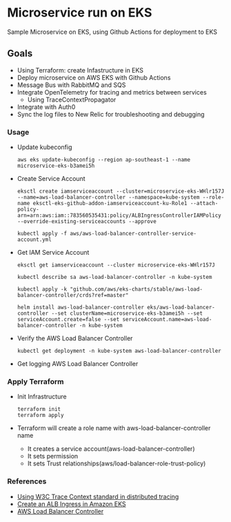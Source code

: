 # Microservice run on EKS
Sample Microservice on EKS, using Github Actions for deployment to EKS

## Goals
+ Using Terraform: create Infastructure in EKS
+ Deploy microservice on AWS EKS with Github Actions
+ Message Bus with RabbitMQ and SQS
+ Integrate OpenTelemetry for tracing and metrics between services
    - Using TraceContextPropagator
+ Integrate with Auth0
+ Sync the log files to New Relic for troubleshooting and debugging


### Usage
+ Update kubeconfig
    ```
    aws eks update-kubeconfig --region ap-southeast-1 --name microservice-eks-b3amei5h
    ```

+ Create Service Account
    ```
    eksctl create iamserviceaccount --cluster=microservice-eks-WHlr157J --name=aws-load-balancer-controller --namespace=kube-system --role-name eksctl-eks-github-addon-iamserviceaccount-ku-Role1 --attach-policy-arn=arn:aws:iam::783560535431:policy/ALBIngressControllerIAMPolicy --override-existing-serviceaccounts --approve

    kubectl apply -f aws/aws-load-balancer-controller-service-account.yml
    ```

+ Get IAM Service Account
    ```
    eksctl get iamserviceaccount --cluster microservice-eks-WHlr157J

    kubectl describe sa aws-load-balancer-controller -n kube-system

    kubectl apply -k "github.com/aws/eks-charts/stable/aws-load-balancer-controller/crds?ref=master"

    helm install aws-load-balancer-controller eks/aws-load-balancer-controller --set clusterName=microservice-eks-b3amei5h --set serviceAccount.create=false --set serviceAccount.name=aws-load-balancer-controller -n kube-system
    ```

+ Verify the AWS Load Balancer Controller
    ```
    kubectl get deployment -n kube-system aws-load-balancer-controller
    ```

+ Get logging AWS Load Balancer Controller

### Apply Terraform
+ Init Infrastructure
    ```
    terraform init
    terraform apply
    ```

+ Terraform will create a role name with aws-load-balancer-controller name
    + It creates a service account(aws-load-balancer-controller)
    + It sets permission
    + It sets Trust relationships(aws/load-balancer-role-trust-policy)

### References
+ [Using W3C Trace Context standard in distributed tracing](https://dev.to/luizhlelis/c-using-w3c-trace-context-standard-in-distributed-tracing-1nm0)
+ [Create an ALB Ingress in Amazon EKS](https://aws.amazon.com/premiumsupport/knowledge-center/eks-alb-ingress-aws-waf/)
+ [AWS Load Balancer Controller](https://docs.aws.amazon.com/eks/latest/userguide/aws-load-balancer-controller.html)